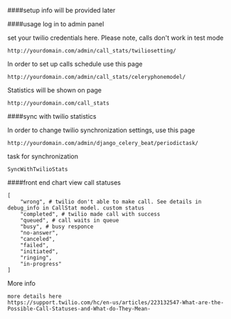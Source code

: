 ####setup
info will be provided later


####usage
log in to admin panel

set your twilio credentials here. Please note, calls don't work in test mode
```
http://yourdomain.com/admin/call_stats/twiliosetting/
```

In order to set up calls schedule use this page
```
http://yourdomain.com/admin/call_stats/celeryphonemodel/
```

Statistics will be shown on page
```
http://yourdomain.com/call_stats
```

####sync with twilio statistics

In order to change twilio synchronization settings, use this page

 
```
http://yourdomain.com/admin/django_celery_beat/periodictask/
```
task for synchronization 
```
SyncWithTwilioStats
```

####front end chart view
call statuses

```
[
    "wrong", # twilio don't able to make call. See details in debug_info in CallStat model. custom status
    "completed", # twilio made call with success
    "queued", # call waits in queue
    "busy", # busy responce
    "no-answer", 
    "canceled", 
    "failed", 
    "initiated", 
    "ringing", 
    "in-progress"
]
```
More info
```
more details here
https://support.twilio.com/hc/en-us/articles/223132547-What-are-the-Possible-Call-Statuses-and-What-do-They-Mean-
```